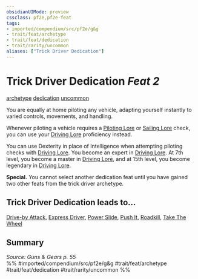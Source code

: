 ```yaml
---
obsidianUIMode: preview
cssclass: pf2e,pf2e-feat
tags:
- imported/compendium/src/pf2e/g&g
- trait/feat/archetype
- trait/feat/dedication
- trait/rarity/uncommon
aliases: ["Trick Driver Dedication"]
---
```

# Trick Driver Dedication  *Feat 2*  
[archetype](archetype.md)  [dedication](dedication.md)  [uncommon](uncommon.md)  


You are equally at home piloting any vehicle, adapting yourself instantly to varied controls, movements, and handling.

Whenever piloting a vehicle requires a [Piloting Lore](../skills.md#Lore) or [Sailing Lore](../skills.md#Lore) check, you can use your [Driving Lore](../skills.md#Lore) proficiency instead.

You can use Dexterity in place of Intelligence when attempting piloting checks with [Driving Lore](../skills.md#Lore). You become an expert in [Driving Lore](../skills.md#Lore). At 7th level, you become a master in [Driving Lore](../skills.md#Lore), and at 15th level, you become legendary in [Driving Lore](../skills.md#Lore).

**Special.** You cannot select another dedication feat until you have gained two other feats from the trick driver archetype.

## Trick Driver Dedication leads to...

[Drive-by Attack](drive-by-attack-g-g.md), [Express Driver](express-driver-g-g.md), [Power Slide](power-slide-g-g.md), [Push It](push-it-g-g.md), [Roadkill](roadkill-g-g.md), [Take The Wheel](take-the-wheel-g-g.md)

## Summary

*Source: Guns & Gears p. 55*  
%% #imported/compendium/src/pf2e/g&g #trait/feat/archetype #trait/feat/dedication #trait/rarity/uncommon %%